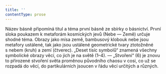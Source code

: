 ```yaml
---
title: ''
contentType: prose
---
```


Název básně připomíná titul a téma první básně ze sbírky o básnictví. První sloka poukazem k metaforám kosmických jevů (Nebe — Země) určuje shodné téma. Obrazy jako mísa země, bambusový klobouk nebe jsou metafory ustálené, tak jako jsou ustálené geometrické tvary ztotožněné s nebem (kruh) a zemí (čtverec). „Deset tisíc symbolů“ znamená všechny symbolické obrazy věcí, co jich je na světě (1–4). — „Stvoření“ (6) je znovu to přirozené stvoření světa proměnou původního chaosu v cosi, co už se rozpadá do věcí, do partikulárních jsoucen v řádu věcí určitých a různých.
